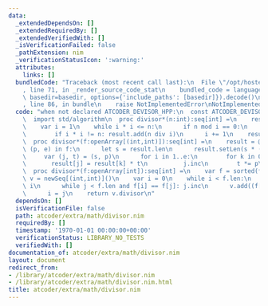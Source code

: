 ```yaml
---
data:
  _extendedDependsOn: []
  _extendedRequiredBy: []
  _extendedVerifiedWith: []
  _isVerificationFailed: false
  _pathExtension: nim
  _verificationStatusIcon: ':warning:'
  attributes:
    links: []
  bundledCode: "Traceback (most recent call last):\n  File \"/opt/hostedtoolcache/Python/3.9.6/x64/lib/python3.9/site-packages/onlinejudge_verify/documentation/build.py\"\
    , line 71, in _render_source_code_stat\n    bundled_code = language.bundle(stat.path,\
    \ basedir=basedir, options={'include_paths': [basedir]}).decode()\n  File \"/opt/hostedtoolcache/Python/3.9.6/x64/lib/python3.9/site-packages/onlinejudge_verify/languages/nim.py\"\
    , line 86, in bundle\n    raise NotImplementedError\nNotImplementedError\n"
  code: "when not declared ATCODER_DEVISOR_HPP:\n  const ATCODER_DEVISOR_HPP* = 1\n\
    \  import std/algorithm\n  proc divisor*(n:int):seq[int] =\n    result = newSeq[int]()\n\
    \    var i = 1\n    while i * i <= n:\n      if n mod i == 0:\n        result.add(i)\n\
    \        if i * i != n: result.add(n div i)\n      i += 1\n    result.sort()\n\
    \  proc divisor*(f:openArray[(int,int)]):seq[int] =\n    result = @[1]\n    for\
    \ (p, e) in f:\n      let s = result.len\n      result.setLen(s * (e + 1))\n \
    \     var (j, t) = (s, p)\n      for i in 1..e:\n        for k in 0..<s:\n   \
    \       result[j] = result[k] * t\n          j.inc\n        t *= p\n    result.sort()\n\
    \  proc divisor*(f:openArray[int]):seq[int] =\n    var f = sorted(f)\n    var\
    \ v = newSeq[(int,int)]()\n    var i = 0\n    while i < f.len:\n      var j =\
    \ i\n      while j < f.len and f[i] == f[j]: j.inc\n      v.add((f[i], j - i))\n\
    \      i = j\n    return v.divisor\n"
  dependsOn: []
  isVerificationFile: false
  path: atcoder/extra/math/divisor.nim
  requiredBy: []
  timestamp: '1970-01-01 00:00:00+00:00'
  verificationStatus: LIBRARY_NO_TESTS
  verifiedWith: []
documentation_of: atcoder/extra/math/divisor.nim
layout: document
redirect_from:
- /library/atcoder/extra/math/divisor.nim
- /library/atcoder/extra/math/divisor.nim.html
title: atcoder/extra/math/divisor.nim
---
```

